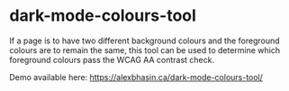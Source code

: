 # dark-mode-colours-tool

If a page is to have two different background colours and the foreground colours are to remain the same, this tool can be used to determine which foreground colours pass the WCAG AA contrast check.

Demo available here: https://alexbhasin.ca/dark-mode-colours-tool/
